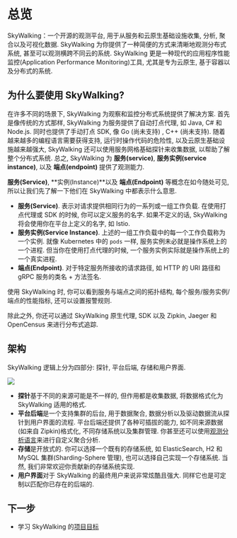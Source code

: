 # 总览

SkyWalking：一个开源的观测平台, 用于从服务和云原生基础设施收集, 分析, 聚合以及可视化数据. 
SkyWalking 为你提供了一种简便的方式来清晰地观测分布式系统, 甚至可以观测横跨不同云的系统. 
SkyWalking 更是一种现代的应用程序性能监控(Application Performance Monitoring)工具, 尤其是专为云原生, 基于容器以及分布式的系统. 

## 为什么要使用 SkyWalking?

在许多不同的场景下, SkyWalking 为观察和监控分布式系统提供了解决方案. 
首先是像传统的方式那样, SkyWalking 为服务提供了自动打点代理, 如 Java, C# 和 Node.js. 
同时也提供了手动打点 SDK, 像 Go (尚未支持) , C++ (尚未支持). 
随着越来越多的编程语言需要获得支持, 运行时操作代码的危险性, 以及云原生基础设施越来越强大, 
SkyWalking 还可以使用服务网格基础探针来收集数据, 以帮助了解整个分布式系统. 
总之, SkyWalking 为 **服务(service)**, **服务实例(service instance)**, 以及 **端点(endpoint)** 提供了观测能力.

**服务(Service)**, **实例(Instance)**以及 **端点(Endpoint)** 等概念在如今随处可见, 所以让我们先了解一下他们在 SkyWalking 中都表示什么意思.

- **服务(Service)**. 表示对请求提供相同行为的一系列或一组工作负载. 在使用打点代理或 SDK 的时候,
	你可以定义服务的名字. 如果不定义的话, SkyWalking 将会使用你在平台上定义的名字, 如 Istio.
- **服务实例(Service Instance)**. 上述的一组工作负载中的每一个工作负载称为一个实例. 就像 Kubernetes 中的 `pods` 一样,
	服务实例未必就是操作系统上的一个进程. 但当你在使用打点代理的时候, 一个服务实例实际就是操作系统上的一个真实进程.
- **端点(Endpoint)**. 对于特定服务所接收的请求路径, 如 HTTP 的 URI 路径和 gRPC 服务的类名 + 方法签名.

使用 SkyWalking 时, 你可以看到服务与端点之间的拓扑结构, 每个服务/服务实例/端点的性能指标, 还可以设置报警规则.

除此之外, 你还可以通过 SkyWalking 原生代理, SDK 以及 Zipkin, Jaeger 和 OpenCensus 来进行分布式追踪.

## 架构

SkyWalking 逻辑上分为四部分: 探针, 平台后端, 存储和用户界面.

<img src="http://skywalking.apache.org/assets/frame.jpeg"/>

- **探针**基于不同的来源可能是不一样的, 但作用都是收集数据, 将数据格式化为 SkyWalking 适用的格式.
- **平台后端**是一个支持集群的后台, 用于数据聚合, 数据分析以及驱动数据流从探针到用户界面的流程.
	平台后端还提供了各种可插拔的能力, 如不同来源数据(如来自 Zipkin)格式化, 不同存储系统以及集群管理.
	你甚至还可以使用[观测分析语言](oal.md)来进行自定义聚合分析.
- **存储**是开放式的. 你可以选择一个既有的存储系统, 如 ElasticSearch, H2 和 MySQL 集群(Sharding-Sphere 管理),
	也可以选择自己实现一个存储系统. 当然, 我们非常欢迎你贡献新的存储系统实现.
- **用户界面**对于 SkyWalking 的最终用户来说非常炫酷且强大. 同样它也是可定制以匹配你已存在的后端的.

## 下一步

- 学习 SkyWalking 的[项目目标](project-goals.md)
